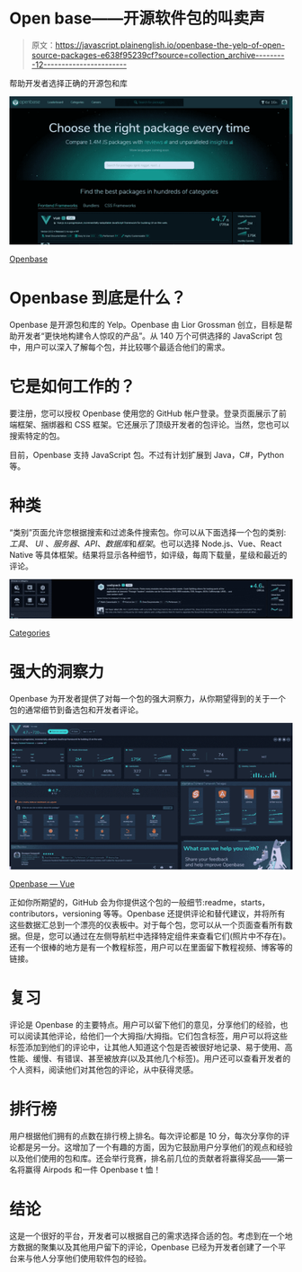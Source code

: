 # Open base——开源软件包的叫卖声

> 原文：<https://javascript.plainenglish.io/openbase-the-yelp-of-open-source-packages-e638f95239cf?source=collection_archive---------12----------------------->

帮助开发者选择正确的开源包和库

![](img/ddc0afbb30b499cb4c6931f7d2a71f3f.png)

[Openbase](https://openbase.com/)

# Openbase 到底是什么？

Openbase 是开源包和库的 Yelp。Openbase 由 Lior Grossman 创立，目标是帮助开发者“更快地构建令人惊叹的产品”。从 140 万个可供选择的 JavaScript 包中，用户可以深入了解每个包，并比较哪个最适合他们的需求。

# 它是如何工作的？

要注册，您可以授权 Openbase 使用您的 GitHub 帐户登录。登录页面展示了前端框架、捆绑器和 CSS 框架。它还展示了顶级开发者的包评论。当然，您也可以搜索特定的包。

目前，Openbase 支持 JavaScript 包。不过有计划扩展到 Java，C#，Python 等。

# 种类

“类别”页面允许您根据搜索和过滤条件搜索包。你可以从下面选择一个包的类别:*工具*、 *UI* 、*服务器*、*API*、*数据库*和*框架*。也可以选择 Node.js、Vue、React Native 等具体框架。结果将显示各种细节，如评级，每周下载量，星级和最近的评论。

![](img/12295cb5b41ab24b2f1ca3eb728df1dd.png)

[Categories](https://openbase.com/categories)

# 强大的洞察力

Openbase 为开发者提供了对每一个包的强大洞察力，从你期望得到的关于一个包的通常细节到备选包和开发者评论。

![](img/3573152e35ee7d23dee5ea7378de659e.png)

[Openbase — Vue](https://openbase.com/js/vue)

正如你所期望的，GitHub 会为你提供这个包的一般细节:readme，starts，contributors，versioning 等等。Openbase 还提供评论和替代建议，并将所有这些数据汇总到一个漂亮的仪表板中。对于每个包，您可以从一个页面查看所有数据。但是，您可以通过在左侧导航栏中选择特定组件来查看它们(照片中不存在)。还有一个很棒的地方是有一个教程标签，用户可以在里面留下教程视频、博客等的链接。

# 复习

评论是 Openbase 的主要特点。用户可以留下他们的意见，分享他们的经验，也可以阅读其他评论，给他们一个大拇指/大拇指。它们包含标签，用户可以将这些标签添加到他们的评论中，让其他人知道这个包是否被很好地记录、易于使用、高性能、缓慢、有错误、甚至被放弃(以及其他几个标签)。用户还可以查看开发者的个人资料，阅读他们对其他包的评论，从中获得灵感。

# 排行榜

用户根据他们拥有的点数在排行榜上排名。每次评论都是 10 分，每次分享你的评论都是另一分。这增加了一个有趣的方面，因为它鼓励用户分享他们的观点和经验以及他们使用的包和库。还会举行竞赛，排名前几位的贡献者将赢得奖品——第一名将赢得 Airpods 和一件 Openbase t 恤！

# 结论

这是一个很好的平台，开发者可以根据自己的需求选择合适的包。考虑到在一个地方数据的聚集以及其他用户留下的评论，Openbase 已经为开发者创建了一个平台来与他人分享他们使用软件包的经验。